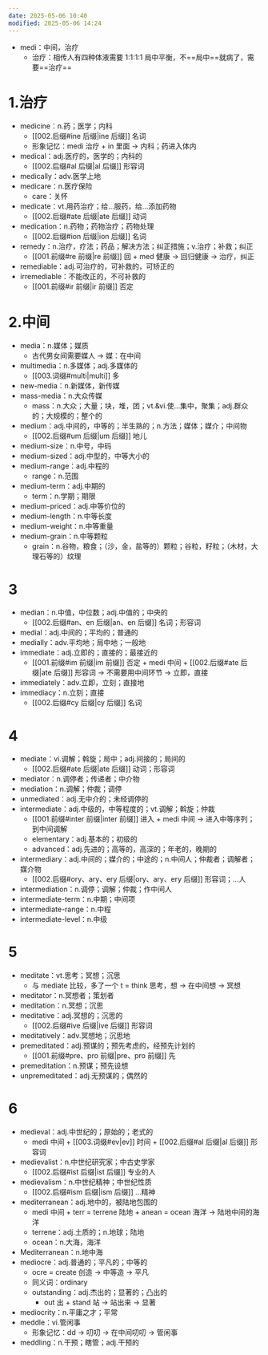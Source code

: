 ```yaml
---
date: 2025-05-06 10:40
modified: 2025-05-06 14:24
---
```


- medi：中间，治疗
	- 治疗：相传人有四种体液需要 1:1:1:1 局中平衡，不==局中==就病了，需要==治疗==

# 1.治疗

- medicine：n.药；医学；内科
	- [[002.后缀#ine 后缀|ine 后缀]] 名词
	- 形象记忆：medi 治疗 + in 里面 -> 内科；药进入体内
- medical：adj.医疗的，医学的；内科的
	- [[002.后缀#al 后缀|al 后缀]] 形容词
- medically：adv.医学上地
- medicare：n.医疗保险
	- care：关怀
- medicate：vt.用药治疗；给...服药，给...添加药物
	- [[002.后缀#ate 后缀|ate 后缀]] 动词
- medication：n.药物；药物治疗；药物处理
	- [[002.后缀#ion 后缀|ion 后缀]] 名词
- remedy：n.治疗，疗法；药品；解决方法；纠正措施；v.治疗；补救；纠正
	- [[001.前缀#re 前缀|re 前缀]] 回 + med 健康 -> 回归健康 -> 治疗，纠正
- remediable：adj.可治疗的，可补救的，可矫正的
- irremediable：不能改正的，不可补救的
	- [[001.前缀#ir 前缀|ir 前缀]] 否定

# 2.中间

- media：n.媒体；媒质
	- 古代男女间需要媒人 -> 媒：在中间
- multimedia：n.多媒体；adj.多媒体的
	- [[003.词缀#multi|multi]] 多
- new-media：n.新媒体，新传媒
- mass-media：n.大众传媒
	- mass：n.大众；大量；块，堆，团；vt.&vi.使...集中，聚集；adj.群众的；大规模的；整个的
- medium：adj.中间的，中等的；半生熟的；n.方法；媒体；媒介；中间物
	- [[002.后缀#um 后缀|um 后缀]] 地儿
- medium-size：n.中号，中码
- medium-sized：adj.中型的，中等大小的
- medium-range：adj.中程的
	- range：n.范围
- medium-term：adj.中期的
	- term：n.学期；期限
- medium-priced：adj.中等价位的
- medium-length：n.中等长度
- medium-weight：n.中等重量
- medium-grain：n.中等颗粒
	- grain：n.谷物，粮食；（沙，金，盐等的）颗粒；谷粒，籽粒；（木材，大理石等的）纹理

# 3

- median：n.中值，中位数；adj.中值的；中央的
	- [[002.后缀#an、en 后缀|an、en 后缀]] 名词；形容词
- medial：adj.中间的；平均的；普通的
- medially：adv.平均地；局中地；一般地
- immediate：adj.立即的；直接的；最接近的
	- [[001.前缀#im 前缀|im 前缀]] 否定 + medi 中间 + [[002.后缀#ate 后缀|ate 后缀]] 形容词 -> 不需要用中间环节 -> 立即，直接
- immediately：adv.立即，立刻；直接地
- immediacy：n.立刻；直接
	- [[002.后缀#cy 后缀|cy 后缀]] 名词

# 4

- mediate：vi.调解；斡旋；局中；adj.间接的；局间的
	- [[002.后缀#ate 后缀|ate 后缀]] 动词；形容词
- mediator：n.调停者；传递者；中介物
- mediation：n.调解；仲裁；调停
- unmediated：adj.无中介的；未经调停的
- intermediate：adj.中级的，中等程度的；vt.调解；斡旋；仲裁
	- [[001.前缀#inter 前缀|inter 前缀]] 进入 + medi 中间 -> 进入中等序列；到中间调解
	- elementary：adj.基本的；初级的
	- advanced：adj.先进的；高等的，高深的；年老的，晚期的
- intermediary：adj.中间的；媒介的；中途的；n.中间人；仲裁者；调解者；媒介物
	- [[002.后缀#ory、ary、ery 后缀|ory、ary、ery 后缀]] 形容词；...人
- intermediation：n.调停；调解；仲裁；作中间人
- intermediate-term：n.中期；中间项
- intermediate-range：n.中程
- intermediate-level：n.中级

# 5

- meditate：vt.思考；冥想；沉思
	- 与 mediate 比较，多了一个 t = think 思考，想 -> 在中间想 -> 冥想
- meditator：n.冥想者；策划者
- meditation：n.冥想；沉思
- meditative：adj.冥想的；沉思的
	- [[002.后缀#ive 后缀|ive 后缀]] 形容词
- meditatively：adv.冥想地；沉思地
- premeditated：adj.预谋的；预先考虑的，经预先计划的
	- [[001.前缀#pre、pro 前缀|pre、pro 前缀]] 先
- premeditation：n.预谋；预先设想
- unpremeditated：adj.无预谋的；偶然的

# 6

- medieval：adj.中世纪的；原始的；老式的
	- medi 中间 + [[003.词缀#ev|ev]] 时间 + [[002.后缀#al 后缀|al 后缀]] 形容词
- medievalist：n.中世纪研究家；中古史学家
	- [[002.后缀#ist 后缀|ist 后缀]] 专业的人
- medievalism：n.中世纪精神；中世纪性质
	- [[002.后缀#ism 后缀|ism 后缀]] ...精神
- mediterranean：adj.地中的，被陆地包围的
	- medi 中间 + terr = terrene 陆地 + anean = ocean 海洋 -> 陆地中间的海洋
	- terrene：adj.土质的；n.地球；陆地
	- ocean：n.大海，海洋
- Mediterranean：n.地中海
- mediocre：adj.普通的；平凡的；中等的
	- ocre = create 创造 -> 中等造 -> 平凡
	- 同义词：ordinary
	- outstanding：adj.杰出的；显著的；凸出的
		- out 出 + stand 站 -> 站出来 -> 显著
- mediocrity：n.平庸之才；平常
- meddle：vi.管闲事
	- 形象记忆：dd -> 叨叨 -> 在中间叨叨 -> 管闲事
- meddling：n.干预；瞎管；adj.干预的
